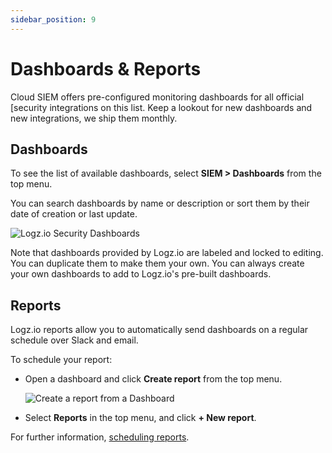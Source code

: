 ```yaml
---
sidebar_position: 9
---
```

# Dashboards & Reports

Cloud SIEM offers pre-configured monitoring dashboards for all official [security integrations on this list. Keep a lookout for new dashboards and new integrations, we ship them monthly.

## Dashboards

To see the list of available dashboards, select **SIEM > Dashboards** from the top menu.

You can search dashboards by name or description or sort them by their date of creation or last update.

![Logz.io Security Dashboards](https://dytvr9ot2sszz.cloudfront.net/logz-docs/siem/security-dashboards-new-nav.png)

Note that dashboards provided by Logz.io are labeled and locked to editing. You can duplicate them to make them your own.
You can always create your own dashboards to add to Logz.io's pre-built dashboards.

## Reports

Logz.io reports allow you to automatically send dashboards on a regular schedule over Slack and email.

To schedule your report:

* Open a dashboard and click **Create report** from the top menu.

  ![Create a report from a Dashboard](https://dytvr9ot2sszz.cloudfront.net/whats-new-announcements/1-click-report1.png)

* Select **Reports** in the top menu, and click **+ New report**.

For further information, [scheduling reports](https://docs.logz.io/user-guide/reports/).
